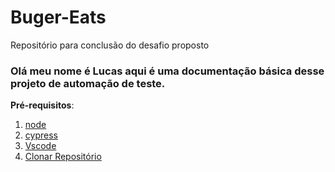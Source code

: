 # Buger-Eats
Repositório para conclusão do desafio proposto

### Olá meu nome é Lucas aqui é uma documentação básica desse projeto de automação de teste.

**Pré-requisitos**:

1. [node](https://nodejs.org/en/)
2. [cypress](https://www.cypress.io/)
3. [Vscode](https://code.visualstudio.com/)
4. [Clonar Repositório]()



